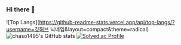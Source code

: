 ### Hi there 👋

<!--
**chaso1495/chaso1495** is a ✨ _special_ ✨ repository because its `README.md` (this file) appears on your GitHub profile.

Here are some ideas to get you started:

- 🔭 I’m currently working on ...
- 🌱 I’m currently learning ...
- 👯 I’m looking to collaborate on ...
- 🤔 I’m looking for help with ...
- 💬 Ask me about ...
- 📫 How to reach me: ...
- 😄 Pronouns: ...
- ⚡ Fun fact: ...
-->

![Top Langs](https://github-readme-stats.vercel.app/api/top-langs/?username=깃허브 닉네임&layout=compact&theme=radical)
![chaso1495's GitHub stats](https://github-readme-stats.vercel.app/api?username=chaso1495&show_icons=true&theme=radical)
[![Solved.ac Profile](http://mazassumnida.wtf/api/generate_badge?boj=winluck)](https://solved.ac/winluck)
